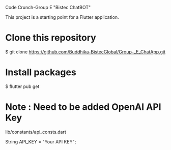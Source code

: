 Code Crunch-Group E
"Bistec ChatBOT"

This project is a starting point for a Flutter application.

# Clone this repository
$ git clone https://github.com/Buddhika-BistecGlobal/Group-_E_ChatApp.git

# Install packages
$ flutter pub get 

# Note : Need to be added OpenAI API Key

  lib/constants/api_consts.dart

 String API_KEY = "Your API KEY";



